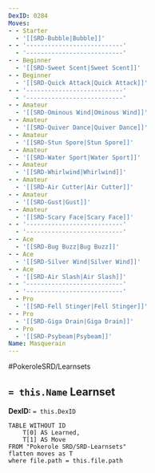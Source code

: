 ```yaml
---
DexID: 0284
Moves:
- - Starter
  - '[[SRD-Bubble|Bubble]]'
- - '---------------------------'
  - '---------------------------'
- - Beginner
  - '[[SRD-Sweet Scent|Sweet Scent]]'
- - Beginner
  - '[[SRD-Quick Attack|Quick Attack]]'
- - '---------------------------'
  - '---------------------------'
- - Amateur
  - '[[SRD-Ominous Wind|Ominous Wind]]'
- - Amateur
  - '[[SRD-Quiver Dance|Quiver Dance]]'
- - Amateur
  - '[[SRD-Stun Spore|Stun Spore]]'
- - Amateur
  - '[[SRD-Water Sport|Water Sport]]'
- - Amateur
  - '[[SRD-Whirlwind|Whirlwind]]'
- - Amateur
  - '[[SRD-Air Cutter|Air Cutter]]'
- - Amateur
  - '[[SRD-Gust|Gust]]'
- - Amateur
  - '[[SRD-Scary Face|Scary Face]]'
- - '---------------------------'
  - '---------------------------'
- - Ace
  - '[[SRD-Bug Buzz|Bug Buzz]]'
- - Ace
  - '[[SRD-Silver Wind|Silver Wind]]'
- - Ace
  - '[[SRD-Air Slash|Air Slash]]'
- - '---------------------------'
  - '---------------------------'
- - Pro
  - '[[SRD-Fell Stinger|Fell Stinger]]'
- - Pro
  - '[[SRD-Giga Drain|Giga Drain]]'
- - Pro
  - '[[SRD-Psybeam|Psybeam]]'
Name: Masquerain
---
```


#PokeroleSRD/Learnsets

## `= this.Name` Learnset

**DexID:** `= this.DexID`

```dataview
TABLE WITHOUT ID
    T[0] AS Learned,
    T[1] AS Move
FROM "Pokerole SRD/SRD-Learnsets"
flatten moves as T
where file.path = this.file.path
```
